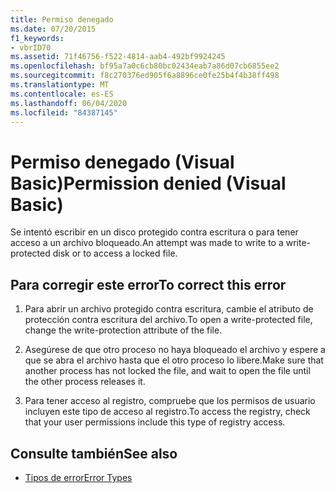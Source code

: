 ```yaml
---
title: Permiso denegado
ms.date: 07/20/2015
f1_keywords:
- vbrID70
ms.assetid: 71f46756-f522-4814-aab4-492bf9924245
ms.openlocfilehash: bf95a7a0c6cb80bc02434eab7a86d07cb6855ee2
ms.sourcegitcommit: f8c270376ed905f6a8896ce0fe25b4f4b38ff498
ms.translationtype: MT
ms.contentlocale: es-ES
ms.lasthandoff: 06/04/2020
ms.locfileid: "84387145"
---
```

# <a name="permission-denied-visual-basic"></a><span data-ttu-id="a9092-102">Permiso denegado (Visual Basic)</span><span class="sxs-lookup"><span data-stu-id="a9092-102">Permission denied (Visual Basic)</span></span>
<span data-ttu-id="a9092-103">Se intentó escribir en un disco protegido contra escritura o para tener acceso a un archivo bloqueado.</span><span class="sxs-lookup"><span data-stu-id="a9092-103">An attempt was made to write to a write-protected disk or to access a locked file.</span></span>  
  
## <a name="to-correct-this-error"></a><span data-ttu-id="a9092-104">Para corregir este error</span><span class="sxs-lookup"><span data-stu-id="a9092-104">To correct this error</span></span>  
  
1. <span data-ttu-id="a9092-105">Para abrir un archivo protegido contra escritura, cambie el atributo de protección contra escritura del archivo.</span><span class="sxs-lookup"><span data-stu-id="a9092-105">To open a write-protected file, change the write-protection attribute of the file.</span></span>  
  
2. <span data-ttu-id="a9092-106">Asegúrese de que otro proceso no haya bloqueado el archivo y espere a que se abra el archivo hasta que el otro proceso lo libere.</span><span class="sxs-lookup"><span data-stu-id="a9092-106">Make sure that another process has not locked the file, and wait to open the file until the other process releases it.</span></span>  
  
3. <span data-ttu-id="a9092-107">Para tener acceso al registro, compruebe que los permisos de usuario incluyen este tipo de acceso al registro.</span><span class="sxs-lookup"><span data-stu-id="a9092-107">To access the registry, check that your user permissions include this type of registry access.</span></span>  
  
## <a name="see-also"></a><span data-ttu-id="a9092-108">Consulte también</span><span class="sxs-lookup"><span data-stu-id="a9092-108">See also</span></span>

- [<span data-ttu-id="a9092-109">Tipos de error</span><span class="sxs-lookup"><span data-stu-id="a9092-109">Error Types</span></span>](../../programming-guide/language-features/error-types.md)
